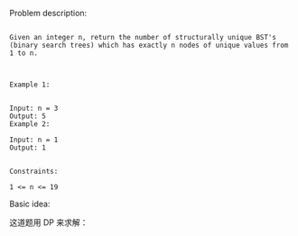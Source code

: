 
Problem description:

```

Given an integer n, return the number of structurally unique BST's (binary search trees) which has exactly n nodes of unique values from 1 to n.

 

Example 1:


Input: n = 3
Output: 5
Example 2:

Input: n = 1
Output: 1
 

Constraints:

1 <= n <= 19

```

Basic idea:

这道题用 DP 来求解：




